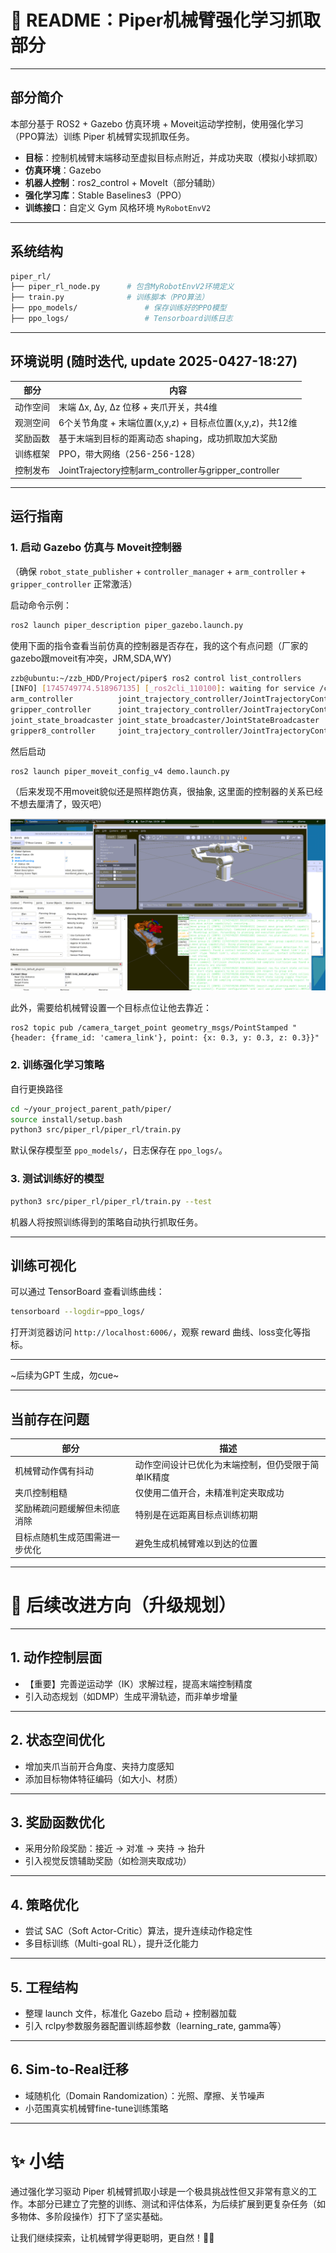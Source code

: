 # 📖 README：Piper机械臂强化学习抓取部分

---

## 部分简介

本部分基于 ROS2 + Gazebo 仿真环境 + Moveit运动学控制，使用强化学习（PPO算法）训练 Piper 机械臂实现抓取任务。

- **目标**：控制机械臂末端移动至虚拟目标点附近，并成功夹取（模拟小球抓取）
- **仿真环境**：Gazebo
- **机器人控制**：ros2_control + MoveIt（部分辅助）
- **强化学习库**：Stable Baselines3（PPO）
- **训练接口**：自定义 Gym 风格环境 `MyRobotEnvV2`

---

## 系统结构

```bash
piper_rl/
├── piper_rl_node.py      # 包含MyRobotEnvV2环境定义
├── train.py              # 训练脚本（PPO算法）
├── ppo_models/               # 保存训练好的PPO模型
├── ppo_logs/                 # Tensorboard训练日志
```

---

## 环境说明 (随时迭代, update 2025-0427-18:27)

| 部分 | 内容 |
|------|------|
| 动作空间 | 末端 Δx, Δy, Δz 位移 + 夹爪开关，共4维 |
| 观测空间 | 6个关节角度 + 末端位置(x,y,z) + 目标点位置(x,y,z)，共12维 |
| 奖励函数 | 基于末端到目标的距离动态 shaping，成功抓取加大奖励 |
| 训练框架 | PPO，带大网络（256-256-128） |
| 控制发布 | JointTrajectory控制arm_controller与gripper_controller |

---

## 运行指南

### 1. 启动 Gazebo 仿真与 Moveit控制器

（确保 `robot_state_publisher` + `controller_manager` + `arm_controller` + `gripper_controller` 正常激活）

启动命令示例：

```bash
ros2 launch piper_description piper_gazebo.launch.py
```

使用下面的指令查看当前仿真的控制器是否存在，我的这个有点问题（厂家的gazebo跟moveit有冲突，JRM,SDA,WY)
```bash
zzb@ubuntu:~/zzb_HDD/Project/piper$ ros2 control list_controllers
[INFO] [1745749774.518967135] [_ros2cli_110100]: waiting for service /controller_manager/list_controllers to become available...
arm_controller          joint_trajectory_controller/JointTrajectoryController  active      
gripper_controller      joint_trajectory_controller/JointTrajectoryController  active      
joint_state_broadcaster joint_state_broadcaster/JointStateBroadcaster          unconfigured
gripper8_controller     joint_trajectory_controller/JointTrajectoryController  unconfigured

```


然后启动
```
ros2 launch piper_moveit_config_v4 demo.launch.py
``` 
（后来发现不用moveit貌似还是照样跑仿真，很抽象, 这里面的控制器的关系已经不想去厘清了，毁灭吧）

![gazebo + moveit](./gazebo+moveit.png)

此外，需要给机械臂设置一个目标点位让他去靠近：
```angular2
ros2 topic pub /camera_target_point geometry_msgs/PointStamped "{header: {frame_id: 'camera_link'}, point: {x: 0.3, y: 0.3, z: 0.3}}"
```

### 2. 训练强化学习策略
自行更换路径
```bash
cd ~/your_project_parent_path/piper/
source install/setup.bash
python3 src/piper_rl/piper_rl/train.py
```

默认保存模型至 `ppo_models/`，日志保存在 `ppo_logs/`。

### 3. 测试训练好的模型

```bash
python3 src/piper_rl/piper_rl/train.py --test
```

机器人将按照训练得到的策略自动执行抓取任务。

---

## 训练可视化

可以通过 TensorBoard 查看训练曲线：

```bash
tensorboard --logdir=ppo_logs/
```
打开浏览器访问 `http://localhost:6006/`，观察 reward 曲线、loss变化等指标。

---

~后续为GPT 生成，勿cue~

---


## 当前存在问题

| 部分 | 描述 |
|------|------|
| 机械臂动作偶有抖动 | 动作空间设计已优化为末端控制，但仍受限于简单IK精度 |
| 夹爪控制粗糙 | 仅使用二值开合，未精准判定夹取成功 |
| 奖励稀疏问题缓解但未彻底消除 | 特别是在远距离目标点训练初期 |
| 目标点随机生成范围需进一步优化 | 避免生成机械臂难以到达的位置 |

---

# 🚀 后续改进方向（升级规划）

---

## 1. 动作控制层面

- 【重要】完善逆运动学（IK）求解过程，提高末端控制精度
- 引入动态规划（如DMP）生成平滑轨迹，而非单步增量

---

## 2. 状态空间优化

- 增加夹爪当前开合角度、夹持力度感知
- 添加目标物体特征编码（如大小、材质）

---

## 3. 奖励函数优化

- 采用分阶段奖励：接近 → 对准 → 夹持 → 抬升
- 引入视觉反馈辅助奖励（如检测夹取成功）

---

## 4. 策略优化

- 尝试 SAC（Soft Actor-Critic）算法，提升连续动作稳定性
- 多目标训练（Multi-goal RL），提升泛化能力

---

## 5. 工程结构

- 整理 launch 文件，标准化 Gazebo 启动 + 控制器加载
- 引入 rclpy参数服务器配置训练超参数（learning_rate, gamma等）

---

## 6. Sim-to-Real迁移

- 域随机化（Domain Randomization）：光照、摩擦、关节噪声
- 小范围真实机械臂fine-tune训练策略

---

# ✨ 小结

通过强化学习驱动 Piper 机械臂抓取小球是一个极具挑战性但又非常有意义的工作。本部分已建立了完整的训练、测试和评估体系，为后续扩展到更复杂任务（如多物体、多阶段操作）打下了坚实基础。

让我们继续探索，让机械臂学得更聪明，更自然！🤖🔥

